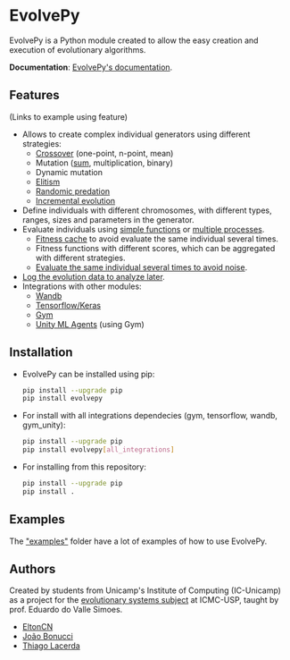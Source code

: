 # EvolvePy

EvolvePy is a Python module created to allow the easy creation and execution of evolutionary algorithms.

**Documentation**: [EvolvePy's documentation](https://eltoncn.github.io/evolvepy/_build/html/index.html).

## Features

(Links to example using feature)

- Allows to create complex individual generators using different strategies:
  - [Crossover](/examples/1%20-%20Simple%20EA.ipynb) (one-point, n-point, mean)
  - Mutation ([sum](/examples/1%20-%20Simple%20EA.ipynb), multiplication, binary)
  - Dynamic mutation
  - [Elitism](/examples/2%20-%20Elitism.ipynb)
  - [Randomic predation](/examples/6%20-%20Random%20Predation.ipynb)
  - [Incremental evolution](/examples/5%20-%20Incremental%20Evolution.ipynb)
- Define individuals with different chromosomes, with different types, ranges, sizes and parameters in the generator.
- Evaluate individuals using [simple functions](/examples/1%20-%20Simple%20EA.ipynb)  or [multiple processes](/examples/Car%20PID%20Control.ipynb).
  - [Fitness cache](/examples/Car%20PID%20Control.ipynb) to avoid evaluate the same individual several times.
  - Fitness functions with different scores, which can be aggregated with different strategies.
  - [Evaluate the same individual several times to avoid noise](/examples/Car%20PID%20Control.ipynb).
- [Log the evolution data to analyze later](/examples/4%20-%20Logger.ipynb).
- Integrations with other modules:
  - [Wandb](/examples/4%20-%20Logger.ipynb)
  - [Tensorflow/Keras](/examples/TF-Keras%20Integration.ipynb)
  - [Gym](/examples/Reinforcement%20Learning.ipynb)
  - [Unity ML Agents](/examples/Unity%20ML%20Agents%20-%203DBall.ipynb) (using Gym)

## Installation

- EvolvePy can be installed using pip:

    ```bash
    pip install --upgrade pip
    pip install evolvepy
    ```

- For install with all integrations dependecies (gym, tensorflow, wandb, gym_unity):
    
    ```bash
    pip install --upgrade pip
    pip install evolvepy[all_integrations]
    ```


- For installing from this repository:

    ```bash
    pip install --upgrade pip
    pip install .
    ```

## Examples

The ["examples"](/examples) folder have a lot of examples of how to use EvolvePy.

## Authors

Created by students from Unicamp's Institute of Computing (IC-Unicamp) as a project for the [evolutionary systems subject](https://gitlab.com/simoesusp/disciplinas/tree/master/SSC0713-Sistemas-Evolutivos-Aplicados-a-Robotica) at ICMC-USP, taught by prof. Eduardo do Valle Simoes.

- [EltonCN](https://github.com/EltonCN)
- [João Bonucci](https://github.com/Joao-Pedro-MB)
- [Thiago Lacerda](https://github.com/ThiagoDSL)